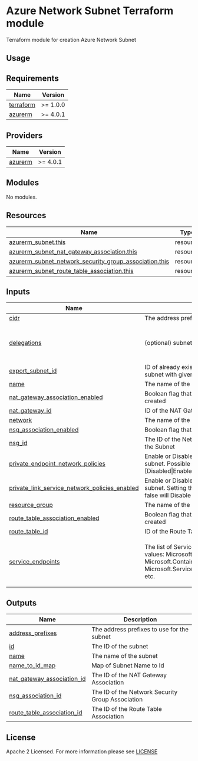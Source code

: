 # Azure Network Subnet Terraform module
Terraform module for creation Azure Network Subnet

## Usage

<!-- BEGIN_TF_DOCS -->
## Requirements

| Name | Version |
|------|---------|
| <a name="requirement_terraform"></a> [terraform](#requirement\_terraform) | >= 1.0.0 |
| <a name="requirement_azurerm"></a> [azurerm](#requirement\_azurerm) | >= 4.0.1 |

## Providers

| Name | Version |
|------|---------|
| <a name="provider_azurerm"></a> [azurerm](#provider\_azurerm) | >= 4.0.1 |

## Modules

No modules.

## Resources

| Name | Type |
|------|------|
| [azurerm_subnet.this](https://registry.terraform.io/providers/hashicorp/azurerm/latest/docs/resources/subnet) | resource |
| [azurerm_subnet_nat_gateway_association.this](https://registry.terraform.io/providers/hashicorp/azurerm/latest/docs/resources/subnet_nat_gateway_association) | resource |
| [azurerm_subnet_network_security_group_association.this](https://registry.terraform.io/providers/hashicorp/azurerm/latest/docs/resources/subnet_network_security_group_association) | resource |
| [azurerm_subnet_route_table_association.this](https://registry.terraform.io/providers/hashicorp/azurerm/latest/docs/resources/subnet_route_table_association) | resource |

## Inputs

| Name | Description | Type | Default | Required |
|------|-------------|------|---------|:--------:|
| <a name="input_cidr"></a> [cidr](#input\_cidr) | The address prefixes to use for the subnet | `string` | n/a | yes |
| <a name="input_delegations"></a> [delegations](#input\_delegations) | (optional) subnet delegation | <pre>list(object({<br/>    name    = string<br/>    actions = list(string)<br/>  }))</pre> | `[]` | no |
| <a name="input_export_subnet_id"></a> [export\_subnet\_id](#input\_export\_subnet\_id) | ID of already existing subnet. Provide this value to associate existing subnet with given Network Security Group | `string` | `null` | no |
| <a name="input_name"></a> [name](#input\_name) | The name of the subnet | `string` | n/a | yes |
| <a name="input_nat_gateway_association_enabled"></a> [nat\_gateway\_association\_enabled](#input\_nat\_gateway\_association\_enabled) | Boolean flag that determines if NAT Gateway association would be created | `bool` | `false` | no |
| <a name="input_nat_gateway_id"></a> [nat\_gateway\_id](#input\_nat\_gateway\_id) | ID of the NAT Gateway which would be assigned to subnet | `string` | `null` | no |
| <a name="input_network"></a> [network](#input\_network) | The name of the virtual network in which the subnet is created | `string` | n/a | yes |
| <a name="input_nsg_association_enabled"></a> [nsg\_association\_enabled](#input\_nsg\_association\_enabled) | Boolean flag that determines if NSG association would be created | `bool` | `false` | no |
| <a name="input_nsg_id"></a> [nsg\_id](#input\_nsg\_id) | The ID of the Network Security Group which should be associated with the Subnet | `string` | `null` | no |
| <a name="input_private_endpoint_network_policies"></a> [private\_endpoint\_network\_policies](#input\_private\_endpoint\_network\_policies) | Enable or Disable network policies for the private endpoint on the subnet. Possible values: [Disabled\|Enabled\|NetworkSecurityGroupEnabled\|RouteTableEnabled] | `string` | `"Enabled"` | no |
| <a name="input_private_link_service_network_policies_enabled"></a> [private\_link\_service\_network\_policies\_enabled](#input\_private\_link\_service\_network\_policies\_enabled) | Enable or Disable network policies for the private link service on the subnet. Setting this to true will Enable the policy and setting this to false will Disable the policy: [true\|false] | `bool` | `true` | no |
| <a name="input_resource_group"></a> [resource\_group](#input\_resource\_group) | The name of the resource group in which to create the subnet | `string` | n/a | yes |
| <a name="input_route_table_association_enabled"></a> [route\_table\_association\_enabled](#input\_route\_table\_association\_enabled) | Boolean flag that determines if Route Table association would be created | `bool` | `false` | no |
| <a name="input_route_table_id"></a> [route\_table\_id](#input\_route\_table\_id) | ID of the Route Table which would be assigned to subnet | `string` | `null` | no |
| <a name="input_service_endpoints"></a> [service\_endpoints](#input\_service\_endpoints) | The list of Service endpoints to associate with the subnet. Possible values: Microsoft.AzureActiveDirectory, Microsoft.AzureCosmosDB, Microsoft.ContainerRegistry, Microsoft.EventHub, Microsoft.KeyVault, Microsoft.ServiceBus, Microsoft.Sql, Microsoft.Storage, Microsoft.Web etc. | `list(string)` | <pre>[<br/>  "Microsoft.Storage",<br/>  "Microsoft.KeyVault",<br/>  "Microsoft.Sql",<br/>  "Microsoft.Web"<br/>]</pre> | no |

## Outputs

| Name | Description |
|------|-------------|
| <a name="output_address_prefixes"></a> [address\_prefixes](#output\_address\_prefixes) | The address prefixes to use for the subnet |
| <a name="output_id"></a> [id](#output\_id) | The ID of the subnet |
| <a name="output_name"></a> [name](#output\_name) | The name of the subnet |
| <a name="output_name_to_id_map"></a> [name\_to\_id\_map](#output\_name\_to\_id\_map) | Map of Subnet Name to Id |
| <a name="output_nat_gateway_association_id"></a> [nat\_gateway\_association\_id](#output\_nat\_gateway\_association\_id) | The ID of the NAT Gateway Association |
| <a name="output_nsg_association_id"></a> [nsg\_association\_id](#output\_nsg\_association\_id) | The ID of the Network Security Group Association |
| <a name="output_route_table_association_id"></a> [route\_table\_association\_id](#output\_route\_table\_association\_id) | The ID of the Route Table Association |
<!-- END_TF_DOCS -->

## License

Apache 2 Licensed. For more information please see [LICENSE](https://github.com/data-platform-hq/terraform-azurerm-subnet/tree/main/LICENSE)
